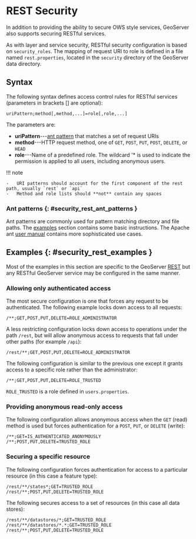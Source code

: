 # REST Security

In addition to providing the ability to secure OWS style services, GeoServer also supports securing RESTful services.

As with layer and service security, RESTful security configuration is based on `security_roles`. The mapping of request URI to role is defined in a file named `rest.properties`, located in the `security` directory of the GeoServer data directory.

## Syntax

The following syntax defines access control rules for RESTful services (parameters in brackets [] are optional):

    uriPattern;method[,method,...]=role[,role,...]

The parameters are:

-   **uriPattern**---[ant pattern](rest.md#security_rest_ant_patterns) that matches a set of request URIs
-   **method**---HTTP request method, one of `GET`, `POST`, `PUT`, `POST`, `DELETE`, or `HEAD`
-   **role**---Name of a predefined role. The wildcard '* is used to indicate the permission is applied to all users, including anonymous users.

!!! note

    -   URI patterns should account for the first component of the rest path, usually `rest` or `api`
    -   Method and role lists should **not** contain any spaces

### Ant patterns {: #security_rest_ant_patterns }

Ant patterns are commonly used for pattern matching directory and file paths. The [examples](rest.md#security_rest_examples) section contains some basic instructions. The Apache ant [user manual](http://ant.apache.org/manual/dirtasks.html) contains more sophisticated use cases.

## Examples {: #security_rest_examples }

Most of the examples in this section are specific to the GeoServer [REST](../rest/index.md) but any RESTful GeoServer service may be configured in the same manner.

### Allowing only authenticated access

The most secure configuration is one that forces any request to be authenticated. The following example locks down access to all requests:

    /**;GET,POST,PUT,DELETE=ROLE_ADMINISTRATOR

A less restricting configuration locks down access to operations under the path `/rest`, but will allow anonymous access to requests that fall under other paths (for example `/api`):

    /rest/**;GET,POST,PUT,DELETE=ROLE_ADMINISTRATOR

The following configuration is similar to the previous one except it grants access to a specific role rather than the administrator:

    /**;GET,POST,PUT,DELETE=ROLE_TRUSTED

`ROLE_TRUSTED` is a role defined in `users.properties`.

### Providing anonymous read-only access

The following configuration allows anonymous access when the `GET` (read) method is used but forces authentication for a `POST`, `PUT`, or `DELETE` (write):

    /**;GET=IS_AUTHENTICATED_ANONYMOUSLY
    /**;POST,PUT,DELETE=TRUSTED_ROLE

### Securing a specific resource

The following configuration forces authentication for access to a particular resource (in this case a feature type):

    /rest/**/states*;GET=TRUSTED_ROLE
    /rest/**;POST,PUT,DELETE=TRUSTED_ROLE

The following secures access to a set of resources (in this case all data stores):

    /rest/**/datastores/*;GET=TRUSTED_ROLE
    /rest/**/datastores/*.*;GET=TRUSTED_ROLE
    /rest/**;POST,PUT,DELETE=TRUSTED_ROLE
